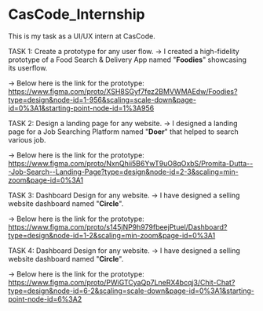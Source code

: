 # CasCode_Internship

This is my task as a UI/UX intern at CasCode.


TASK 1: Create a prototype for any user flow.
-> I created a high-fidelity prototype of a Food Search & Delivery App named "**Foodies**" showcasing its userflow.

-> Below here is the link for the prototype: 
https://www.figma.com/proto/XSH8SGyf7fez2BMVWMAEdw/Foodies?type=design&node-id=1-956&scaling=scale-down&page-id=0%3A1&starting-point-node-id=1%3A956




TASK 2: Design a landing page for any website.
-> I designed a landing page for a Job Searching Platform named "**Doer**" that helped to search various job.

-> Below here is the link for the prototype:
https://www.figma.com/proto/NxnQhii5B6YwT9uO8qOxbS/Promita-Dutta---Job-Search--Landing-Page?type=design&node-id=2-3&scaling=min-zoom&page-id=0%3A1




TASK 3: Dashboard Design for any website.
-> I have designed a selling website dashboard named "**Circle**".

-> Below here is the link for the prototype:
https://www.figma.com/proto/s145jNP9h979fbeejPtuel/Dashboard?type=design&node-id=1-2&scaling=min-zoom&page-id=0%3A1




TASK 4: Dashboard Design for any website.
-> I have designed a selling website dashboard named "**Circle**".

-> Below here is the link for the prototype:
https://www.figma.com/proto/PWiGTCyaQp7LneRX4bcqj3/Chit-Chat?type=design&node-id=6-2&scaling=scale-down&page-id=0%3A1&starting-point-node-id=6%3A2
